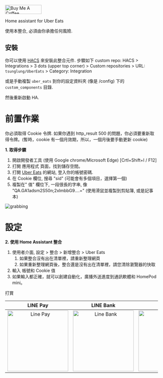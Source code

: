 <a href="https://www.buymeacoffee.com/tsunglung" target="_blank"><img src="https://cdn.buymeacoffee.com/buttons/default-orange.png" alt="Buy Me A Coffee" height="30" width="120"></a>

Home assistant for Uber Eats


使用本整合, 必須由你承擔任何風險.

## 安裝

你可以使用 [HACS](https://hacs.xyz/) 來安裝此整合元件. 步驟如下 custom repo: HACS > Integrations > 3 dots (upper top corner) > Custom repositories > URL: `tsunglung/UberEats` > Category: Integration

或是手動複製 `uber_eats` 到你的設定資料夾 (像是 /config) 下的 `custom_components` 目錄.

然後重新啟動 HA.


# 前置作業

你必須取得 Cookie 令牌. 如果你遇到 http_result 500 的問題，你必須要重新取得令牌。(暫時，cookie 有一個月效期，所以，一個月後要手動更新 cookie)

**1. 取得步驟**

1. 開啟開發者工具 (使用 Google chrome/Microsoft Edge) [Crtl+Shift+I / F12]
2. 打開 應用程式 頁面，找到儲存空間。
3. 打開 [Uber Eats](https://www.ubereats.com) 的網站, 登入你的帳號密碼.
4. 在 Cookie 欄位, 搜尋 "sid" (可能會有多個項目，選擇第一個)
5. 複製在" 值" 欄位下, 一段很長的字串, 像 "QA.GA1adsm2S50n;2xlmbbG9....=" (使用滑鼠並複製到剪貼簿, 或是記事本)

![grabbing](grabbing.png)

# 設定

**2. 使用 Home Assistant 整合**

1. 使用者介面, 設定 > 整合 > 新增整合 > Uber Eats
   1. 如果整合沒有出在清單裡，請重新整理網頁
   2. 如果重新整理網頁後，整合還是沒有出在清單裡，請您清除瀏覽器的快取
2. 輸入 帳號和 Cookie 值
3. 如果輸入都正確，就可以創建自動化，廣播外送進度到通訊軟體和 HomePod mini。


打賞

|  LINE Pay | LINE Bank | JKao Pay |
| :------------: | :------------: | :------------: |
| <img src="https://github.com/tsunglung/UberEats/blob/master/linepay.jpg" alt="Line Pay" height="200" width="200">  | <img src="https://github.com/tsunglung/UberEats/blob/master/linebank.jpg" alt="Line Bank" height="200" width="200">  | <img src="https://github.com/tsunglung/UberEats/blob/master/jkopay.jpg" alt="JKo Pay" height="200" width="200">  |
